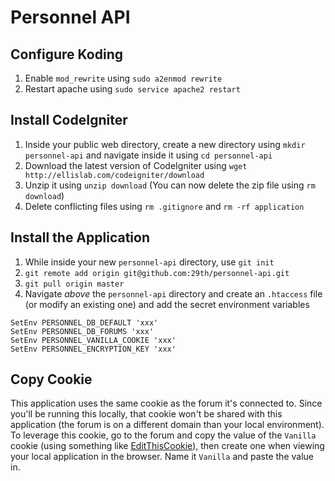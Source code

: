 # Personnel API

## Configure Koding
1. Enable `mod_rewrite` using `sudo a2enmod rewrite`
2. Restart apache using `sudo service apache2 restart`

## Install CodeIgniter

1. Inside your public web directory, create a new directory using `mkdir personnel-api` and navigate inside it using `cd personnel-api`
2. Download the latest version of CodeIgniter using `wget http://ellislab.com/codeigniter/download`
2. Unzip it using `unzip download` (You can now delete the zip file using `rm download`)
4. Delete conflicting files using `rm .gitignore` and `rm -rf application`

## Install the Application
1. While inside your new `personnel-api` directory, use `git init`
2. `git remote add origin git@github.com:29th/personnel-api.git`
3. `git pull origin master`
4. Navigate *above* the `personnel-api` directory and create an `.htaccess` file (or modify an existing one) and add the secret environment variables

```
SetEnv PERSONNEL_DB_DEFAULT 'xxx'
SetEnv PERSONNEL_DB_FORUMS 'xxx'
SetEnv PERSONNEL_VANILLA_COOKIE 'xxx'
SetEnv PERSONNEL_ENCRYPTION_KEY 'xxx'
```
## Copy Cookie
This application uses the same cookie as the forum it's connected to. Since you'll be running this locally, that cookie won't be shared with this application (the forum is on a different domain than your local environment). To leverage this cookie, go to the forum and copy the value of the `Vanilla` cookie (using something like [EditThisCookie](https://chrome.google.com/webstore/detail/editthiscookie/fngmhnnpilhplaeedifhccceomclgfbg)), then create one when viewing your local application in the browser. Name it `Vanilla` and paste the value in.
